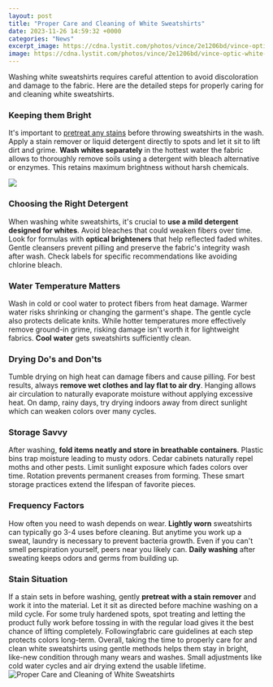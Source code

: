 ```yaml
---
layout: post
title: "Proper Care and Cleaning of White Sweatshirts"
date: 2023-11-26 14:59:32 +0000
categories: "News"
excerpt_image: https://cdna.lystit.com/photos/vince/2e1206bd/vince-optic-white-Oversized-Cotton-Hoodie.jpeg
image: https://cdna.lystit.com/photos/vince/2e1206bd/vince-optic-white-Oversized-Cotton-Hoodie.jpeg
---
```


Washing white sweatshirts requires careful attention to avoid discoloration and damage to the fabric. Here are the detailed steps for properly caring for and cleaning white sweatshirts.
### Keeping them Bright 
It's important to [pretreat any stains](https://store.fi.io.vn/womens-cute-boston-terrier-american-flag-usa-patriotic-dog-lover-v-neck-t-shirt/men&) before throwing sweatshirts in the wash. Apply a stain remover or liquid detergent directly to spots and let it sit to lift dirt and grime. **Wash whites separately** in the hottest water the fabric allows to thoroughly remove soils using a detergent with bleach alternative or enzymes. This retains maximum brightness without harsh chemicals. 

![](https://media.missguided.com/i/missguided/SBTJF23562_01?fmt=jpeg&amp;fmt.jpeg.interlaced=true&amp;$product-page__main--2x$)
### Choosing the Right Detergent
When washing white sweatshirts, it's crucial to **use a mild detergent designed for whites**. Avoid bleaches that could weaken fibers over time. Look for formulas with **optical brighteners** that help reflected faded whites. Gentle cleansers prevent pilling and preserve the fabric's integrity wash after wash. Check labels for specific recommendations like avoiding chlorine bleach.
### Water Temperature Matters
Wash in cold or cool water to protect fibers from heat damage. Warmer water risks shrinking or changing the garment's shape. The gentle cycle also protects delicate knits. While hotter temperatures more effectively remove ground-in grime, risking damage isn't worth it for lightweight fabrics. **Cool water** gets sweatshirts sufficiently clean. 
### Drying Do's and Don'ts
Tumble drying on high heat can damage fibers and cause pilling. For best results, always **remove wet clothes and lay flat to air dry**. Hanging allows air circulation to naturally evaporate moisture without applying excessive heat. On damp, rainy days, try drying indoors away from direct sunlight which can weaken colors over many cycles.
### Storage Savvy
After washing, **fold items neatly and store in breathable containers**. Plastic bins trap moisture leading to musty odors. Cedar cabinets naturally repel moths and other pests. Limit sunlight exposure which fades colors over time. Rotation prevents permanent creases from forming. These smart storage practices extend the lifespan of favorite pieces.
### Frequency Factors
How often you need to wash depends on wear. **Lightly worn** sweatshirts can typically go 3-4 uses before cleaning. But anytime you work up a sweat, laundry is necessary to prevent bacteria growth. Even if you can't smell perspiration yourself, peers near you likely can. **Daily washing** after sweating keeps odors and germs from building up.
### Stain Situation
If a stain sets in before washing, gently **pretreat with a stain remover** and work it into the material. Let it sit as directed before machine washing on a mild cycle. For some truly hardened spots, spot treating and letting the product fully work before tossing in with the regular load gives it the best chance of lifting completely. Followingfabric care guidelines at each step protects colors long-term.
Overall, taking the time to properly care for and clean white sweatshirts using gentle methods helps them stay in bright, like-new condition through many wears and washes. Small adjustments like cold water cycles and air drying extend the usable lifetime.
![Proper Care and Cleaning of White Sweatshirts](https://cdna.lystit.com/photos/vince/2e1206bd/vince-optic-white-Oversized-Cotton-Hoodie.jpeg)